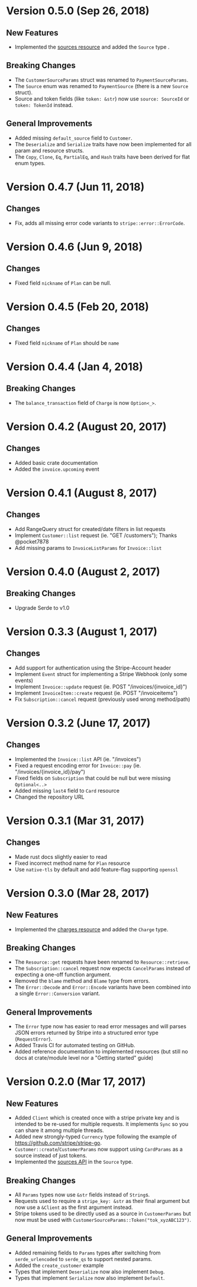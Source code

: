 # Version 0.5.0 (Sep 26, 2018)

## New Features

 * Implemented the [sources resource](https://stripe.com/docs/api#sources) and
   added the `Source` type .

## Breaking Changes

 * The `CustomerSourceParams` struct was renamed to `PaymentSourceParams`.
 * The `Source` enum was renamed to `PaymentSource` (there is a new `Source` struct).
 * Source and token fields (like `token: &str`) now use `source: SourceId` or `token: TokenId` instead.

## General Improvements

 * Added missing `default_source` field to `Customer`.
 * The `Deserialize` and `Serialize` traits have now been implemented for all param and resource structs.
 * The `Copy`, `Clone`, `Eq`, `PartialEq`, and `Hash` traits have been derived for flat enum types.

# Version 0.4.7 (Jun 11, 2018)

## Changes

 * Fix, adds all missing error code variants to `stripe::error::ErrorCode`.

# Version 0.4.6 (Jun 9, 2018)

## Changes

 * Fixed field `nickname` of `Plan` can be null.

# Version 0.4.5 (Feb 20, 2018)

## Changes

 * Fixed field `nickname` of `Plan` should be `name`

# Version 0.4.4 (Jan 4, 2018)

## Breaking Changes

 * The `balance_transaction` field of `Charge` is now `Option<_>`.

# Version 0.4.2 (August 20, 2017)

## Changes

 * Added basic crate documentation
 * Added the `invoice.upcoming` event

# Version 0.4.1 (August 8, 2017)

## Changes

 * Add RangeQuery struct for created/date filters in list requests
 * Implement `Customer::list` request (ie. "GET /customers"); Thanks @pocket7878
 * Add missing params to `InvoiceListParams` for `Invoice::list`

# Version 0.4.0 (August 2, 2017)

## Breaking Changes

 * Upgrade Serde to v1.0

# Version 0.3.3 (August 1, 2017)

## Changes

 * Add support for authentication using the Stripe-Account header
 * Implement `Event` struct for implementing a Stripe Webhook (only some events)
 * Implement `Invoice::update` request (ie. POST "/invoices/{invoice_id}")
 * Implement `InvoiceItem::create` request (ie. POST "/invoiceitems")
 * Fix `Subscription::cancel` request (previously used wrong method/path)

# Version 0.3.2 (June 17, 2017)

## Changes

 * Implemented the `Invoice::list` API (ie. "/invoices")
 * Fixed a request encoding error for `Invoice::pay` (ie. "/invoices/{invoice_id}/pay")
 * Fixed fields on `Subscription` that could be null but were missing `Optional<..>`
 * Added missing `last4` field to `Card` resource
 * Changed the repository URL

# Version 0.3.1 (Mar 31, 2017)

## Changes

 * Made rust docs slightly easier to read
 * Fixed incorrect method name for `Plan` resource
 * Use `native-tls` by default and add feature-flag supporting `openssl`

# Version 0.3.0 (Mar 28, 2017)

## New Features

  * Implemented the [charges resource](https://stripe.com/docs/api#charges) and
    added the `Charge` type.

## Breaking Changes

  * The `Resource::get` requests have been renamed to `Resource::retrieve`.
  * The `Subscription::cancel` request now expects `CancelParams` instead of
    expecting a one-off function argument.
  * Removed the `blame` method and `Blame` type from errors.
  * The `Error::Decode` and `Error::Encode` variants have been combined into a
    single `Error::Conversion` variant.

## General Improvements

 * The `Error` type now has easier to read error messages and will parses JSON
   errors returned by Stripe into a structured error type (`RequestError`).
 * Added Travis CI for automated testing on GitHub.
 * Added reference documentation to implemented resources (but still no docs at
   crate/module level nor a "Getting started" guide)


# Version 0.2.0 (Mar 17, 2017)

## New Features

  * Added `Client` which is created once with a stripe private key and is
    intended to be re-used for multiple requests. It implements `Sync` so you
    can share it among multiple threads.
  * Added new strongly-typed `Currency` type following the example of
    https://github.com/stripe/stripe-go.
  * `Customer::create`/`CustomerParams` now support using `CardParams` as a
    source instead of just tokens.
  * Implemented the [sources API](https://stripe.com/docs/api#sources) in the `Source` type.

## Breaking Changes

  * All `Params` types now use `&str` fields instead of `String`s.
  * Requests used to require a `stripe_key: &str` as their final argument but
    now use a `&Client` as the first argument instead.
  * Stripe tokens used to be directly used as a source in `CustomerParams` but
    now must be used with `CustomerSourceParams::Token("tok_xyzABC123")`.

## General Improvements

  * Added remaining fields to `Params` types after switching from
    `serde_urlencoded` to `serde_qs` to support nested params.
  * Added the `create_customer` example
  * Types that implement `Deserialize` now also implement `Debug`.
  * Types that implement `Serialize` now also implement `Default`.
